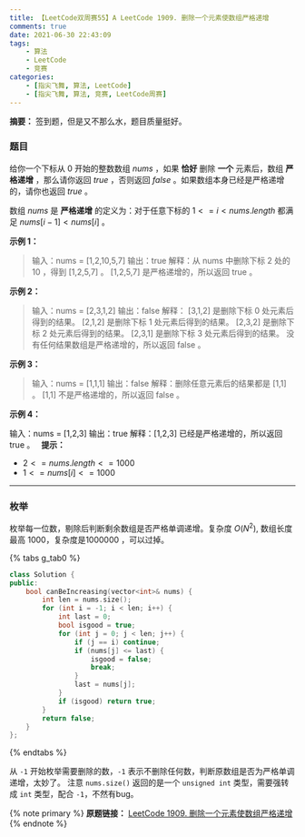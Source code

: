 ```yaml
---
title: 【LeetCode双周赛55】A LeetCode 1909. 删除一个元素使数组严格递增
comments: true
date: 2021-06-30 22:43:09
tags:
    - 算法  
    - LeetCode
    - 竞赛
categories:
    - [指尖飞舞, 算法, LeetCode]
    - [指尖飞舞, 算法, 竞赛, LeetCode周赛]
---
```

__摘要：__
签到题，但是又不那么水，题目质量挺好。
<!-- more -->

### 题目

给你一个下标从 $0$ 开始的整数数组 $nums$ ，如果 __恰好__ 删除 __一个__ 元素后，数组 __严格递增__ ，那么请你返回 $true$ ，否则返回 $false$ 。如果数组本身已经是严格递增的，请你也返回 $true$ 。

数组 $nums$ 是 __严格递增__ 的定义为：对于任意下标的 $1 <= i < nums.length$ 都满足 $nums[i - 1] < nums[i]$ 。

__示例 1：__

> 输入：nums = [1,2,10,5,7]
输出：true
解释：从 nums 中删除下标 2 处的 10 ，得到 [1,2,5,7] 。
[1,2,5,7] 是严格递增的，所以返回 true 。

__示例 2：__

> 输入：nums = [2,3,1,2]
输出：false
解释：
[3,1,2] 是删除下标 0 处元素后得到的结果。
[2,1,2] 是删除下标 1 处元素后得到的结果。
[2,3,2] 是删除下标 2 处元素后得到的结果。
[2,3,1] 是删除下标 3 处元素后得到的结果。
没有任何结果数组是严格递增的，所以返回 false 。

__示例 3：__

> 输入：nums = [1,1,1]
输出：false
解释：删除任意元素后的结果都是 [1,1] 。
[1,1] 不是严格递增的，所以返回 false 。

__示例 4：__

输入：nums = [1,2,3]
输出：true
解释：[1,2,3] 已经是严格递增的，所以返回 true 。
 
__提示：__

+ $2 <= nums.length <= 1000$
+ $1 <= nums[i] <= 1000$

___

### 枚举

枚举每一位数，剔除后判断剩余数组是否严格单调递增。复杂度 $O(N^2)$, 数组长度最高 $1000$，复杂度是$1000000$ ，可以过掉。

{% tabs g_tab0 %}
<!-- tab C++ -->
```c++
class Solution {
public:
    bool canBeIncreasing(vector<int>& nums) {
        int len = nums.size();
        for (int i = -1; i < len; i++) {
            int last = 0;
            bool isgood = true;
            for (int j = 0; j < len; j++) {
                if (j == i) continue;
                if (nums[j] <= last) {
                    isgood = false;
                    break;
                }
                last = nums[j];
            }
            if (isgood) return true;
        }
        return false;
    }
};
```
<!-- endtab -->
{% endtabs %}

从 `-1` 开始枚举需要删除的数，`-1` 表示不删除任何数，判断原数组是否为严格单调递增，太妙了。
注意 `nums.size()` 返回的是一个 `unsigned int` 类型，需要强转成 `int` 类型，配合 `-1`，不然有bug。

{% note primary %}
__原题链接：__ [LeetCode 1909. 删除一个元素使数组严格递增](https://leetcode-cn.com/problems/remove-one-element-to-make-the-array-strictly-increasing/)
{% endnote %}